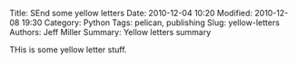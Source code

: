 Title: SEnd some yellow letters
Date: 2010-12-04 10:20
Modified: 2010-12-08 19:30
Category: Python
Tags: pelican, publishing
Slug: yellow-letters
Authors: Jeff Miller
Summary: Yellow letters summary

THis is some yellow letter stuff.
